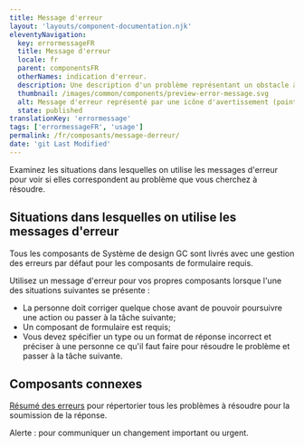 ```yaml
---
title: Message d'erreur
layout: 'layouts/component-documentation.njk'
eleventyNavigation:
  key: errormessageFR
  title: Message d'erreur
  locale: fr
  parent: componentsFR
  otherNames: indication d'erreur.
  description: Une description d'un problème représentant un obstacle à un objectif utilisateur.
  thumbnail: /images/common/components/preview-error-message.svg
  alt: Message d'erreur représenté par une icône d'avertissement (point d'exclamation blanc à l'intérieur d'un triangle rouge), placé à côté d'un rectangle arrondi rouge.
  state: published
translationKey: 'errormessage'
tags: ['errormessageFR', 'usage']
permalink: /fr/composants/message-derreur/
date: 'git Last Modified'
---
```


Examinez les situations dans lesquelles on utilise les messages d'erreur pour voir si elles correspondent au problème que vous cherchez à résoudre.

## Situations dans lesquelles on utilise les messages d'erreur

Tous les composants de Système de design GC sont livrés avec une gestion des erreurs par défaut pour les composants de formulaire requis.

Utilisez un message d'erreur pour vos propres composants lorsque l'une des situations suivantes se présente :

- La personne doit corriger quelque chose avant de pouvoir poursuivre une action ou passer à la tâche suivante;
- Un composant de formulaire est requis;
- Vous devez spécifier un type ou un format de réponse incorrect et préciser à une personne ce qu'il faut faire pour résoudre le problème et passer à la tâche suivante.

<article class="bg-full-width bg-primary text-light pt-600 pb-300 my-600">
  <h2 class="mt-0">Composants connexes </h2>

<a href="{{ links.errorSummary }}">Résumé des erreurs</a> pour répertorier tous les problèmes à résoudre pour la soumission de la réponse.

Alerte : pour communiquer un changement important ou urgent.
